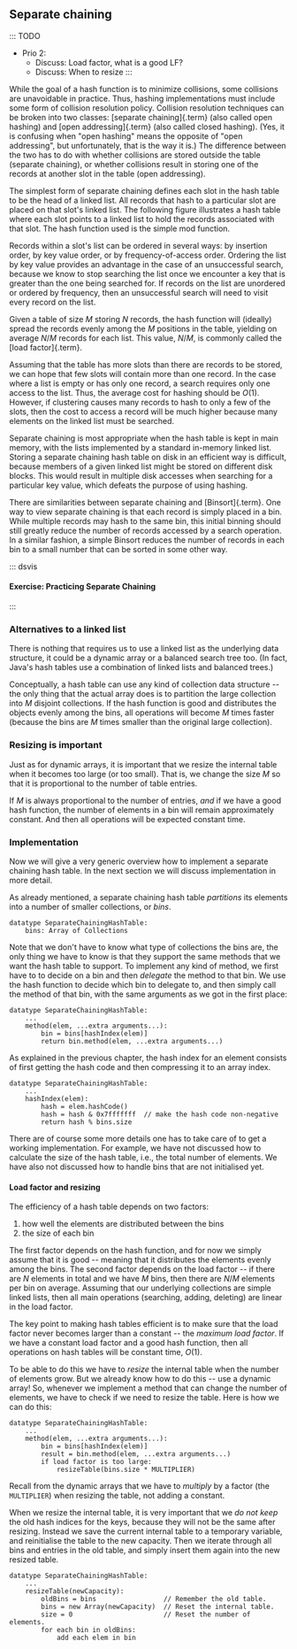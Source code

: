 
## Separate chaining

::: TODO
- Prio 2:
    - Discuss: Load factor, what is a good LF?
    - Discuss: When to resize
:::

While the goal of a hash function is to minimize collisions, some
collisions are unavoidable in practice. Thus, hashing implementations
must include some form of collision resolution policy. Collision
resolution techniques can be broken into two classes:
[separate chaining]{.term} (also called open hashing) and
[open addressing]{.term} (also called closed hashing).
(Yes, it is confusing when "open hashing" means the opposite
of "open addressing", but unfortunately, that is the way it is.)
The difference between the two has to do with whether collisions
are stored outside the table (separate chaining), or
whether collisions result in storing one of the records at another slot
in the table (open addressing).

The simplest form of separate chaining defines each slot in the hash
table to be the head of a linked list. All records that hash to a
particular slot are placed on that slot's linked list. The following
figure illustrates a hash table where each slot points to a linked list
to hold the records associated with that slot. The hash function used is
the simple mod function.

<inlineav id="openhashCON" src="Hashing/openhashCON.js" name="Hashing/openhashCON" links="Hashing/openhashCON.css" static/>

Records within a slot's list can be ordered in several ways: by
insertion order, by key value order, or by frequency-of-access order.
Ordering the list by key value provides an advantage in the case of an
unsuccessful search, because we know to stop searching the list once we
encounter a key that is greater than the one being searched for. If
records on the list are unordered or ordered by frequency, then an
unsuccessful search will need to visit every record on the list.

Given a table of size $M$ storing $N$ records, the hash function will
(ideally) spread the records evenly among the $M$ positions in the
table, yielding on average $N/M$ records for each list. This value,
$N/M$, is commonly called the [load factor]{.term}.

Assuming that the table has more slots than there are records to be
stored, we can hope that few slots will contain more than one record. In
the case where a list is empty or has only one record, a search requires
only one access to the list. Thus, the average cost for hashing should
be $O(1)$. However, if clustering causes many records to hash to
only a few of the slots, then the cost to access a record will be much
higher because many elements on the linked list must be searched.

Separate chaining is most appropriate when the hash table is kept in
main memory, with the lists implemented by a standard in-memory linked
list. Storing a separate chaining hash table on disk in an efficient
way is difficult, because members of a given linked list might be stored
on different disk blocks. This would result in multiple disk accesses
when searching for a particular key value, which defeats the purpose of
using hashing.

There are similarities between separate chaining and
[Binsort]{.term}. One way to view separate
chaining is that each record is simply placed in a bin. While multiple
records may hash to the same bin, this initial binning should still
greatly reduce the number of records accessed by a search operation. In
a similar fashion, a simple Binsort reduces the number of records in
each bin to a small number that can be sorted in some other way.

::: dsvis
#### Exercise: Practicing Separate Chaining

<avembed id="OpenHashPRO" src="Hashing/OpenHashPRO.html" type="ka" name="Separate Chaining Proficiency Exercise" height="630"/>
:::

<!--
### Invariants
-->


### Alternatives to a linked list

There is nothing that requires us to use a linked list as the underlying
data structure, it could be a dynamic array or a balanced search tree
too. (In fact, Java's hash tables use a combination of linked lists
and balanced trees.)

Conceptually, a hash table can use any kind of collection data structure
-- the only thing that the actual array does is to partition the large
collection into $M$ disjoint collections. If the hash function is good
and distributes the objects evenly among the bins, all operations will
become $M$ times faster (because the bins are $M$ times smaller than the
original large collection).

### Resizing is important

Just as for dynamic arrays, it is important that we resize the internal
table when it becomes too large (or too small). That is, we change the
size $M$ so that it is proportional to the number of table entries.

If $M$ is always proportional to the number of entries, *and* if we have
a good hash function, the number of elements in a bin will remain
approximately constant. And then all operations will be expected
constant time.

### Implementation


Now we will give a very generic overview how to implement a separate chaining hash table.
In the next section we will discuss implementation in more detail.

As already mentioned, a separate chaining hash table *partitions* its elements into a number of smaller collections, or *bins*.

    datatype SeparateChainingHashTable:
        bins: Array of Collections

Note that we don't have to know what type of collections the bins are, the only thing we have to know is that they support the same methods that we want the hash table to support.
To implement any kind of method, we first have to to decide on a bin and then *delegate* the method to that bin.
We use the hash function to decide which bin to delegate to, and then simply call the method of that bin, with the same arguments as we got in the first place:

    datatype SeparateChainingHashTable:
        ...
        method(elem, ...extra arguments...):
            bin = bins[hashIndex(elem)]
            return bin.method(elem, ...extra arguments...)

As explained in the previous chapter, the hash index for an element consists of first getting the hash code and then compressing it to an array index.

    datatype SeparateChainingHashTable:
        ...
        hashIndex(elem):
            hash = elem.hashCode()
            hash = hash & 0x7fffffff  // make the hash code non-negative
            return hash % bins.size

There are of course some more details one has to take care of to get a working implementation.
For example, we have not discussed how to calculate the size of the hash table, i.e., the total number of elements.
We have also not discussed how to handle bins that are not initialised yet.

#### Load factor and resizing

The efficiency of a hash table depends on two factors:

1. how well the elements are distributed between the bins
2. the size of each bin

The first factor depends on the hash function, and for now we simply assume that it is good -- meaning that it distributes the elements evenly among the bins.
The second factor depends on the load factor -- if there are $N$ elements in total and we have $M$ bins, then there are $N/M$ elements per bin on average.
Assuming that our underlying collections are simple linked lists, then all main operations (searching, adding, deleting) are linear in the load factor.

The key point to making hash tables efficient is to make sure that the load factor never becomes larger than a constant -- the *maximum load factor*.
If we have a constant load factor and a good hash function, then all operations on hash tables will be constant time, $O(1)$.

To be able to do this we have to *resize* the internal table when the number of elements grow.
But we already know how to do this -- use a dynamic array!
So, whenever we implement a method that can change the number of elements, we have to check if we need to resize the table.
Here is how we can do this:

    datatype SeparateChainingHashTable:
        ...
        method(elem, ...extra arguments...):
            bin = bins[hashIndex(elem)]
            result = bin.method(elem, ...extra arguments...)
            if load factor is too large:
                resizeTable(bins.size * MULTIPLIER)

Recall from the dynamic arrays that we have to *multiply* by a factor (the `MULTIPLIER`) when resizing the table, not adding a constant.

When we resize the internal table, it is very important that we *do not keep* the old hash indices for the keys, because they will not be the same after resizing.
Instead we save the current internal table to a temporary variable, and reinitialise the table to the new capacity.
Then we iterate through all bins and entries in the old table, and simply insert them again into the new resized table.

    datatype SeparateChainingHashTable:
        ...
        resizeTable(newCapacity):
            oldBins = bins                 // Remember the old table.
            bins = new Array(newCapacity)  // Reset the internal table.
            size = 0                       // Reset the number of elements.
            for each bin in oldBins:
                add each elem in bin

